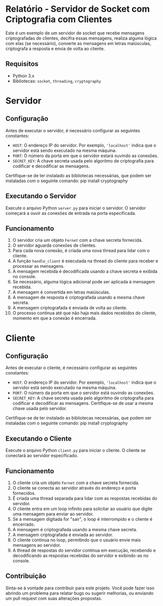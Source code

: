 # Relatório - Servidor de Socket com Criptografia com Clientes

Este é um exemplo de um servidor de socket que recebe mensagens criptografadas de clientes, decifra essas mensagens, realiza alguma lógica com elas (se necessário), converte as mensagens em letras maiúsculas, criptografa a resposta e envia de volta ao cliente.

## Requisitos

- Python 3.x
- Bibliotecas: `socket`, `threading`, `cryptography`

# Servidor
## Configuração

Antes de executar o servidor, é necessário configurar as seguintes constantes:

- `HOST`: O endereço IP do servidor. Por exemplo, `'localhost'` indica que o servidor está sendo executado na mesma máquina.
- `PORT`: O número da porta em que o servidor estará ouvindo as conexões.
- `SECRET_KEY`: A chave secreta usada pelo algoritmo de criptografia para codificar e decodificar as mensagens.

Certifique-se de ter instalado as bibliotecas necessárias, que podem ser instaladas com o seguinte comando: pip install cryptography


## Executando o Servidor

Execute o arquivo Python `server.py` para iniciar o servidor. O servidor começará a ouvir as conexões de entrada na porta especificada.


## Funcionamento

1. O servidor cria um objeto `Fernet` com a chave secreta fornecida.
2. O servidor aguarda conexões de clientes.
3. Para cada nova conexão, é criada uma nova thread para lidar com o cliente.
4. A função `handle_client` é executada na thread do cliente para receber e processar as mensagens.
5. A mensagem recebida é decodificada usando a chave secreta e exibida no console.
6. Se necessário, alguma lógica adicional pode ser aplicada à mensagem recebida.
7. A mensagem é convertida em letras maiúsculas.
8. A mensagem de resposta é criptografada usando a mesma chave secreta.
9. A mensagem criptografada é enviada de volta ao cliente.
10. O processo continua até que não haja mais dados recebidos do cliente, momento em que a conexão é encerrada.

# Cliente 
## Configuração

Antes de executar o cliente, é necessário configurar as seguintes constantes:

- `HOST`: O endereço IP do servidor. Por exemplo, `'localhost'` indica que o servidor está sendo executado na mesma máquina.
- `PORT`: O número da porta em que o servidor está ouvindo as conexões.
- `SECRET_KEY`: A chave secreta usada pelo algoritmo de criptografia para codificar e decodificar as mensagens. Certifique-se de usar a mesma chave usada pelo servidor.

Certifique-se de ter instalado as bibliotecas necessárias, que podem ser instaladas com o seguinte comando: pip install cryptography


## Executando o Cliente

Execute o arquivo Python `client.py` para iniciar o cliente. O cliente se conectará ao servidor especificado.


## Funcionamento

1. O cliente cria um objeto `Fernet` com a chave secreta fornecida.
2. O cliente se conecta ao servidor através do endereço e porta fornecidos.
3. É criada uma thread separada para lidar com as respostas recebidas do servidor.
4. O cliente entra em um loop infinito para solicitar ao usuário que digite uma mensagem para enviar ao servidor.
5. Se a mensagem digitada for "sair", o loop é interrompido e o cliente é encerrado.
6. A mensagem é criptografada usando a mesma chave secreta.
7. A mensagem criptografada é enviada ao servidor.
8. O cliente continua no loop, permitindo que o usuário envie mais mensagens ao servidor.
9. A thread de respostas do servidor continua em execução, recebendo e decodificando as respostas recebidas do servidor e exibindo-as no console.

## Contribuição

Sinta-se à vontade para contribuir para este projeto. Você pode fazer isso abrindo um problema para relatar bugs ou sugerir melhorias, ou enviando um pull request com suas alterações propostas.


